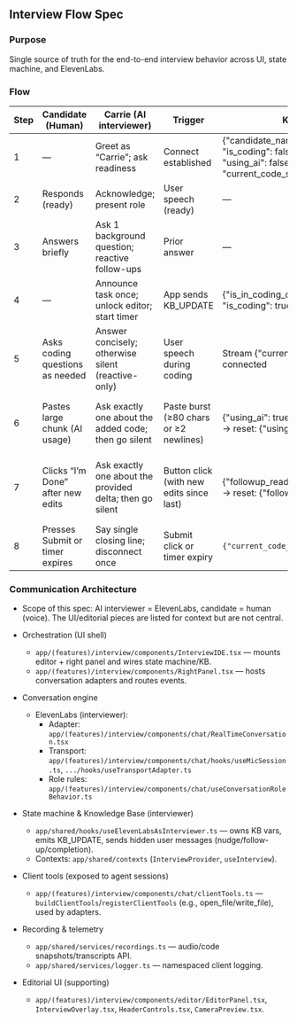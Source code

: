 ## Interview Flow Spec

### Purpose

Single source of truth for the end-to-end interview behavior across UI, state machine, and ElevenLabs.

### Flow

| Step | Candidate (Human)                 | Carrie (AI interviewer)                                  | Trigger                                  | KB_UPDATE (example)                                                                                      | Hidden userMessage                     | Result                                              | Guards                           |
| ---- | --------------------------------- | -------------------------------------------------------- | ---------------------------------------- | -------------------------------------------------------------------------------------------------------- | -------------------------------------- | --------------------------------------------------- | -------------------------------- |
| 1    | —                                 | Greet as “Carrie”; ask readiness                         | Connect established                      | {"candidate_name": "<name>",<br>"is_coding": false,<br>"using_ai": false,<br>"current_code_summary": ""} | —                                      | Wait for candidate                                  | —                                |
| 2    | Responds (ready)                  | Acknowledge; present role                                | User speech (ready)                      | —                                                                                                        | —                                      | Move to background Q&A                              | —                                |
| 3    | Answers briefly                   | Ask 1 background question; reactive follow-ups           | Prior answer                             | —                                                                                                        | —                                      | Background established                              | —                                |
| 4    | —                                 | Announce task once; unlock editor; start timer           | App sends KB_UPDATE                      | {"is_in_coding_question": true,<br>"is_coding": true}                                                    | —                                      | Coding begins                                       | —                                |
| 5    | Asks coding questions as needed   | Answer concisely; otherwise silent (reactive-only)       | User speech during coding                | Stream {"current_code_summary": "..."} while connected                                                   | —                                      | Ongoing coding                                      | throttle summaries (~1.5s)       |
| 6    | Pastes large chunk (AI usage)     | Ask exactly one about the added code; then go silent     | Paste burst (≥80 chars or ≥2 newlines)   | {"using_ai": true}<br>→ reset: {"using_ai": false}                                                       | “Ask one about: <ai_added_code>”       | One question; revert to reactive-only               | rising edge guard on using_ai    |
| 7    | Clicks “I’m Done” after new edits | Ask exactly one about the provided delta; then go silent | Button click (with new edits since last) | {"followup_ready": true}<br>→ reset: {"followup_ready": false}                                           | “Ask one about: <followup_delta>”      | One question; revert to reactive-only; button locks | button locks until new edits     |
| 8    | Presses Submit or timer expires   | Say single closing line; disconnect once                 | Submit click or timer expiry             | `{"current_code_summary":"...","is_coding":false}`                                                       | COMPLETION: “Say closing line and end” | Single closing; end and disconnect                  | doneMessageSentRef; concludedRef |

### Communication Architecture

-   Scope of this spec: AI interviewer = ElevenLabs, candidate = human (voice). The UI/editorial pieces are listed for context but are not central.

-   Orchestration (UI shell)

    -   `app/(features)/interview/components/InterviewIDE.tsx` — mounts editor + right panel and wires state machine/KB.
    -   `app/(features)/interview/components/RightPanel.tsx` — hosts conversation adapters and routes events.

-   Conversation engine

    -   ElevenLabs (interviewer):
        -   Adapter: `app/(features)/interview/components/chat/RealTimeConversation.tsx`
        -   Transport: `app/(features)/interview/components/chat/hooks/useMicSession.ts`, `.../hooks/useTransportAdapter.ts`
        -   Role rules: `app/(features)/interview/components/chat/useConversationRoleBehavior.ts`

-   State machine & Knowledge Base (interviewer)

    -   `app/shared/hooks/useElevenLabsAsInterviewer.ts` — owns KB vars, emits KB_UPDATE, sends hidden user messages (nudge/follow-up/completion).
    -   Contexts: `app/shared/contexts` (`InterviewProvider`, `useInterview`).

-   Client tools (exposed to agent sessions)

    -   `app/(features)/interview/components/chat/clientTools.ts` — `buildClientTools`/`registerClientTools` (e.g., open_file/write_file), used by adapters.

-   Recording & telemetry

    -   `app/shared/services/recordings.ts` — audio/code snapshots/transcripts API.
    -   `app/shared/services/logger.ts` — namespaced client logging.

-   Editorial UI (supporting)
    -   `app/(features)/interview/components/editor/EditorPanel.tsx`, `InterviewOverlay.tsx`, `HeaderControls.tsx`, `CameraPreview.tsx`.
